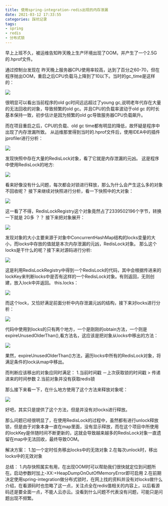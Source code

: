 ```yaml
---
title: 使用spring-integration-redis出现的内存泄漏
date: 2021-03-12 17:33:55
categories: 踩坑记录
tags:
- spring
- redis
- 分布式锁
---
```


早上上班不久，被运维告知昨天晚上生产环境出现了OOM，并产生了一个2.5G的.hprof文件。

通过控制台发现在 昨天晚上服务器CPU使用率较高，达到了百分之60-70，但在程序抛出OOM，重启之后CPU负载马上降到了10以下。当时的gc_time是这样的：

![](http://tvax4.sinaimg.cn/large/005NahBely1goh9u4qjuhj30gg050wf9.jpg)

很明显可以看出当前程序的old gc时间远远超过了young gc,说明老年代存在大量的无法回收的对象，导致频繁的old gc。并且CPU的负载率波动于old gc 的时长基本保持一致，初步估计是因为频繁的old gc导致服务器CPU负载飙升。

而在项目重启之后，CPU的负载、old gc time都有明显的降低，故怀疑是程序中出现了内存泄漏所致。
从运维那里得到当时的.hprof文件后，使用IDEA中的插件jprofiler进行分析：

![](http://tvax4.sinaimg.cn/large/005NahBely1goh68o9pifj32do0n2e81.jpg)

发现快照中存在大量的RedisLock对象，看了它就是内存泄漏的元凶。
这是程序中使用RedisLock的地方:

![](http://tvax4.sinaimg.cn/large/005NahBely1goh6dr0gllj31g20deqky.jpg)

看来好像没有什么问题，每次都会对锁进行释放，那么为什么会产生这么多的对象不回收呢？
接下来继续对快照进行分析，看一下快照中的大对象：

![](http://tvax4.sinaimg.cn/large/005NahBely1goh6gbfgjcj30rs04u4bt.jpg)

这一看了不得，RedisLockRegistry这个对象竟然占了2339502196个字节，转换一下就是 2G多 ？？
接下来把对象展开：

![](http://tvax4.sinaimg.cn/large/005NahBely1goh7wcw0hsj31ua0x6kjl.jpg)

发现对象的大小主要来源于对象中ConcurrentHashMap结构的locks变量的大小，而locks中存放的值就是本次内存泄漏的元凶，RedisLock对象。
那么这个locks是干什么的呢？接下来对源码进行分析:

![](http://tvax4.sinaimg.cn/large/005NahBely1goh7wwhlivj310q09cwio.jpg)

这是利用RedisLockRegistry中得到一个RedisLock的代码，其中会根据传进来的lockKey来判断locks中是否有这样的一个RedisLock对象。有则返回，无则创建，放入lock中并返回。
this.locks：

![](http://tvax4.sinaimg.cn/large/005NahBely1goh6s5yroqj312m03076g.jpg)

而这个lock，又恰好满足前面分析中内存泄漏元凶的结构，接下来对locks进行分析：

![](http://tvax4.sinaimg.cn/large/005NahBely1goh6vl7mpjj31oe04yju8.jpg)

代码中使用到locks的只有两个地方，一个是刚刚的obtain方法，一个则是expireUnusedOlderThan(),看方法名，这应该是把对象从locks中移出的方法：

![](http://tvax4.sinaimg.cn/large/005NahBely1goh7xz21fhj319i0f4n8f.jpg)

果然，expireUnusedOlderThan()方法，遍历locks中所有的RedisLock对象，将满足条件的lock从map中移出。

而判断应该移出的对象应同时满足：
1.当前时间戳 －上次获取锁的时间戳 > 传递进来的时间参数
2.当前对象并没有获取redis锁

那么接下来看一下，在什么地方使用了这个方法来释放对象呢：

![](http://tvax4.sinaimg.cn/large/005NahBely1goh78vbtncj317s0h0qlm.jpg)

好吧，其实只是提供了这个方法，但是并没有对locks进行释放。

那么问题已经很明显了，在使用RedisLock的过程中，虽然都有进行unlock释放锁，但是由于对象本身一直在map里面，没有显示释放，而在这个项目中所使用的lockKey是伴随时间不断更新的，这就会导致越来越多的RedisLock对象一直遗留在map中无法回收，最终导致OOM。

解决方案：
1.加一个定时任务移出locks中的无效对象
2.在每次unlock时，移出locks中的无效对象

总结：
1.内存快照属实有用，在出现OOM时可以帮助我们很快就定位到问题所在。启动参数时加上-XX:+HeapDumpOnOutOfMemoryError即可启用
2.在前期决定使用spring-integration做分布式锁时，在网上找的资料并没有对locks做什么介绍，在看源码时也忽略了这一点，关注点全在redis值相关的内容上，以后看源码还是要全面一点，不能人云亦云。没看到什么问题不代表没有问题，可能只是问题出现不频繁。